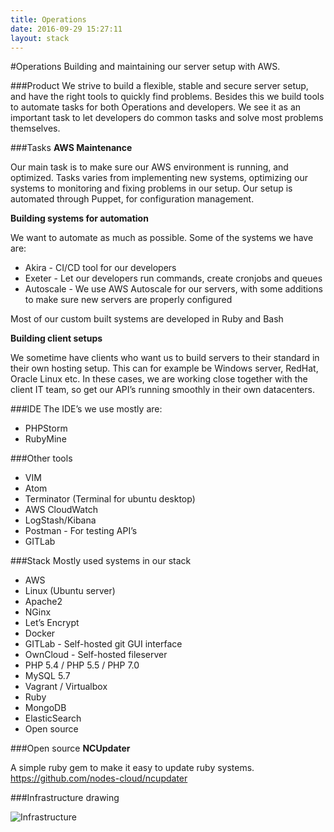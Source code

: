 ```yaml
---
title: Operations
date: 2016-09-29 15:27:11
layout: stack
---
```

#Operations
Building and maintaining our server setup with AWS.

###Product
We strive to build a flexible, stable and secure server setup, and have the right tools to quickly find problems.
Besides this we build tools to automate tasks for both Operations and developers. We see it as an important task to let developers do common tasks and solve most problems themselves.

###Tasks
**AWS Maintenance**

Our main task is to make sure our AWS environment is running, and optimized. Tasks varies from implementing new systems, optimizing our systems to monitoring and fixing problems in our setup.
Our setup is automated through Puppet, for configuration management.

**Building systems for automation**

We want to automate as much as possible. Some of the systems we have are:
- Akira - CI/CD tool for our developers
- Exeter - Let our developers run commands, create cronjobs and queues
- Autoscale - We use AWS Autoscale for our servers, with some additions to make sure new servers are properly configured

Most of our custom built systems are developed in Ruby and Bash

**Building client setups**

We sometime have clients who want us to build servers to their standard in their own hosting setup. This can for example be Windows server, RedHat, Oracle Linux etc.
In these cases, we are working close together with the client IT team, so get our API’s running smoothly in their own datacenters.

###IDE
The IDE’s we use mostly are:
- PHPStorm
- RubyMine

###Other tools
- VIM
- Atom
- Terminator (Terminal for ubuntu desktop)
- AWS CloudWatch
- LogStash/Kibana
- Postman - For testing API’s
- GITLab

###Stack
Mostly used systems in our stack

- AWS
- Linux (Ubuntu server)
- Apache2
- NGinx
- Let’s Encrypt
- Docker
- GITLab - Self-hosted git GUI interface
- OwnCloud - Self-hosted fileserver
- PHP 5.4 / PHP 5.5 / PHP 7.0
- MySQL 5.7
- Vagrant / Virtualbox
- Ruby
- MongoDB
- ElasticSearch
- Open source

###Open source
**NCUpdater**

A simple ruby gem to make it easy to update ruby systems.
https://github.com/nodes-cloud/ncupdater

###Infrastructure drawing

![Infrastructure](https://d1gwekl0pol55k.cloudfront.net/image/baas/translate_values/nodes-cloud-v0-5_IcTvrdDdNo.png)

